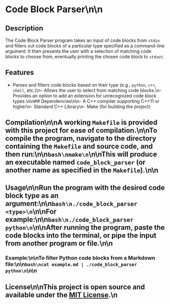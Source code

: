 # Code Block Parser\n\n
## Description
The Code Block Parser program takes an input of code blocks from `stdin` and filters out code blocks of a particular type specified as a command-line argument. It then presents the user with a selection of matching code blocks to choose from, eventually printing the chosen code block to `stdout`.
## Features
- Parses and filters code blocks based on their type (e.g., `python`, `c++`, `shell`, etc.)\n- Allows the user to select from matching code blocks.\n- Provides an option to add an extension for unrecognized code block types.\n\n## Dependencies\n\n- A C++ compiler supporting C++11 or higher\n- Standard C++ Library\n- Make (for building the project)
## Compilation\n\nA working `Makefile` is provided with this project for ease of compilation.\n\nTo compile the program, navigate to the directory containing the `Makefile` and source code, and then run:\n\n```bash\nmake\n```\n\nThis will produce an executable named `code_block_parser` (or another name as specified in the `Makefile`).\n\n
## Usage\n\nRun the program with the desired code block type as an argument:\n\n```bash\n./code_block_parser <type>\n```\n\nFor example:\n\n```bash\n./code_block_parser python\n```\n\nAfter running the program, paste the code blocks into the terminal, or pipe the input from another program or file.\n\n
### Example:\n\nTo filter Python code blocks from a Markdown file:\n\n```bash\ncat example.md | ./code_block_parser python\n```\n\n
## License\n\nThis project is open source and available under the [MIT License](LICENSE).\n

